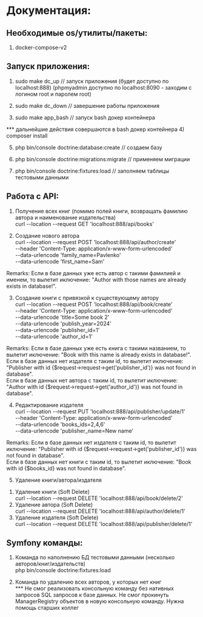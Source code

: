 # Документация:

## Необходимые os/утилиты/пакеты:
1) docker-compose-v2

## Запуск приложения:
1) sudo make dc_up     // запуск приложения (будет доступно по localhost:888) (phpmyadmin доступно по localhost:8090 - заходим с логином root и паролем root)

2) sudo make dc_down   // завершение работы приложения

3) sudo make app_bash  // запуск bash докер контейнера

*** дальнейшие действия совершаются в bash докер контейнера
4) composer install

5) php bin/console doctrine:database:create                  // создаем базу

6) php bin/console doctrine:migrations:migrate               // применяем миграции

7) php bin/console doctrine:fixtures:load                    // заполняем таблицы тестовыми данными

## Работа с API:
1. Получение всех книг (помимо полей книги, возвращать фамилию автора и наименование издательства)  
   curl --location --request GET 'localhost:888/api/books'

2. Создание нового автора  
   curl --location --request POST 'localhost:888/api/author/create' \
   --header 'Content-Type: application/x-www-form-urlencoded' \
   --data-urlencode 'family_name=Pavlenko' \
   --data-urlencode 'first_name=Sam'

Remarks: Если в базе данных уже есть автор с такими фамилией и именем, то вылетит иключение: "Author with those names are already exists in database!".

3. Создание книги с привязкой к существующему автору  
   curl --location --request POST 'localhost:888/api/book/create' \
   --header 'Content-Type: application/x-www-form-urlencoded' \
   --data-urlencode 'title=Some book 2' \
   --data-urlencode 'publish_year=2024' \
   --data-urlencode 'publisher_id=1' \
   --data-urlencode 'author_id=1'

Remarks: Если в базе данных уже есть книга с такими названием, то вылетит иключение: "Book with this name is already exists in database!".  
         Если в базе данных нет издателя с таким id, то вылетит иключение: "Publisher with id {$request->request->get('publisher_id')} was not found in database".  
         Если в базе данных нет автора с таким id, то вылетит иключение: "Author with id {$request->request->get('author_id')} was not found in database".

4. Редактирование издателя  
   curl --location --request PUT 'localhost:888/api/publisher/update/1' \
   --header 'Content-Type: application/x-www-form-urlencoded' \
   --data-urlencode 'books_ids=2,4,6' \
   --data-urlencode 'publisher_name=New name'

Remarks: Если в базе данных нет издателя с таким id, то вылетит иключение: "Publisher with id {$request->request->get('publisher_id')} was not found in database".  
         Если в базе данных нет книги с таким id, то вылетит иключение: "Book with id {$books_id} was not found in database".

5. Удаление книги/автора/издателя  

1) Удаление книги (Soft Delete)  
   curl --location --request DELETE 'localhost:888/api/book/delete/2'
2) Удаление автора (Soft Delete)  
   curl --location --request DELETE 'localhost:888/api/author/delete/1'
3) Удаление издателя (Soft Delete)  
   curl --location --request DELETE 'localhost:888/api/publisher/delete/1'

## Symfony команды:
1) Команда по наполнению БД тестовыми данными (несколько авторов/книг/издательств)  
   php bin/console doctrine:fixtures:load

2) Команда по удалению всех авторов, у которых нет книг  
*** Не смог реализовать консольную команду без нативных запросов SQL запросов к базе данных. Не смог прокинуть ManagerRegistry объектов в новую консольную команду. Нужна помощь старших коллег 